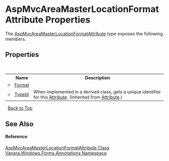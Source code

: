 # AspMvcAreaMasterLocationFormatAttribute Properties
 

The <a href="9f14ad31-2b49-a19e-00a6-4da16273258c">AspMvcAreaMasterLocationFormatAttribute</a> type exposes the following members.


## Properties
&nbsp;<table><tr><th></th><th>Name</th><th>Description</th></tr><tr><td>![Public property](media/pubproperty.gif "Public property")</td><td><a href="05968ad0-308f-d87b-c5e2-146a1f86e989">Format</a></td><td /></tr><tr><td>![Public property](media/pubproperty.gif "Public property")</td><td><a href="http://msdn2.microsoft.com/en-us/library/sa1bf03e" target="_blank">TypeId</a></td><td>
When implemented in a derived class, gets a unique identifier for this <a href="http://msdn2.microsoft.com/en-us/library/e8kc3626" target="_blank">Attribute</a>.
 (Inherited from <a href="http://msdn2.microsoft.com/en-us/library/e8kc3626" target="_blank">Attribute</a>.)</td></tr></table>&nbsp;
<a href="#aspmvcareamasterlocationformatattribute-properties">Back to Top</a>

## See Also


#### Reference
<a href="9f14ad31-2b49-a19e-00a6-4da16273258c">AspMvcAreaMasterLocationFormatAttribute Class</a><br /><a href="600255aa-5477-7018-00f3-14fce5adebc9">Vanara.Windows.Forms.Annotations Namespace</a><br />